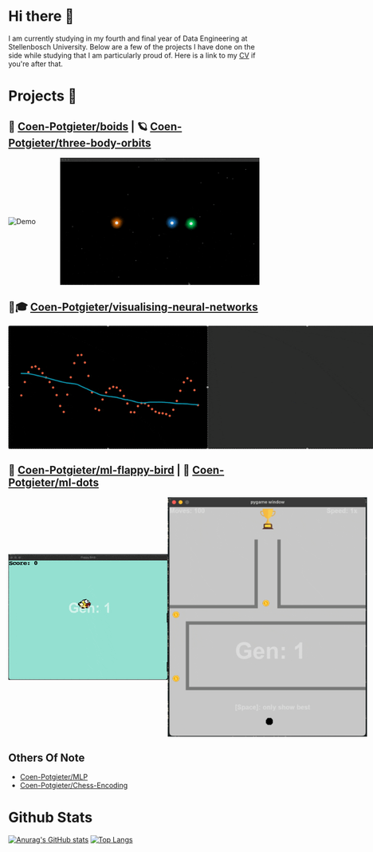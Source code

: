 # Hi there 👋

I am currently studying in my fourth and final year of Data Engineering at Stellenbosch University. Below are a few of the projects I have done on the side while studying that I am particularly proud of. Here is a link to my [CV](https://coen-potgieter.github.io/CV/) if you're after that.


# Projects 🚀

## 🪽 [Coen-Potgieter/boids](https://github.com/Coen-Potgieter/boids/tree/master) | 🪐 [Coen-Potgieter/three-body-orbits](https://github.com/Coen-Potgieter/three-body-orbits/tree/main)
<p style="display: flex; align-items:center">
    <img src="https://github.com/Coen-Potgieter/boids/blob/master/assets/gifs/boids.gif" width="400" alt="Demo">
    <img src="https://github.com/Coen-Potgieter/three-body-orbits/blob/main/assets/demo/broukeA3.gif" width="400" alt="Demo">
</p>

## 🧠🎓 [Coen-Potgieter/visualising-neural-networks](https://github.com/Coen-Potgieter/visualising-neural-networks/tree/main)
<p style="display: flex; align-items:center">
    <img src="https://github.com/Coen-Potgieter/visualising-neural-networks/blob/main/Assets/demo/sum-of-sins-low-lr.gif" width="400" alt="Demo">
    <img src="https://github.com/Coen-Potgieter/visualising-neural-networks/blob/main/Assets/demo/parabola-3d.gif" width="400" alt="Demo">
</p>

## 🐤 [Coen-Potgieter/ml-flappy-bird](https://github.com/Coen-Potgieter/ml-flappy-bird) | 🧬 [Coen-Potgieter/ml-dots](https://github.com/Coen-Potgieter/ml-dots)
<p style="display: flex; align-items:center">
    <img src="https://github.com/Coen-Potgieter/ml-flappy-bird/blob/main/Assets/demo.gif" width="600" alt="Demo">
    <img src="https://github.com/Coen-Potgieter/ml-dots/blob/main/Assets/demo.gif" width="400" alt="Demo">
</p>

## Others Of Note

- [Coen-Potgieter/MLP](https://github.com/Coen-Potgieter/MLP)
- [Coen-Potgieter/Chess-Encoding](https://github.com/Coen-Potgieter/Chess-Encoding)

# Github Stats

[![Anurag's GitHub stats](https://github-readme-stats.vercel.app/api?username=coen-potgieter&show_icons=true&theme=noctis_minimus)](https://github.com/anuraghazra/github-readme-stats)
[![Top Langs](https://github-readme-stats.vercel.app/api/top-langs/?username=coen-potgieter&theme=noctis_minimus)](https://github.com/anuraghazra/github-readme-stats)
